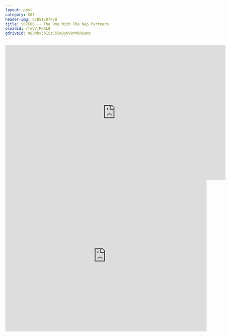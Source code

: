 ```yaml
---
layout: post 
category: S07 
header-img: dvBS1vD7Pv8 
title: S07E06 -- The One With The Nap Partners 
oloadid: rTeVV_MdRL8 
gdriveid: 0B5Whx3bISzC5Sm0yUV9rMkR6eWc 
--- 
```

<!--more--> 
<iframe src='https://openload.co/embed/rTeVV_MdRL8/' width='700' height='430' frameborder='0' scrolling='no' allowfullscreen='allowfullscreen'></iframe> 
<iframe src='https://drive.google.com/file/d/0B5Whx3bISzC5Sm0yUV9rMkR6eWc/preview' width='640' height='480' frameborder='0' scrolling='no' allowfullscreen='allowfullscreen'></iframe> 